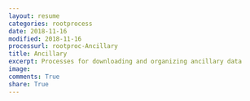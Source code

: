 ```yaml
---
layout: resume
categories: rootprocess
date: 2018-11-16
modified: 2018-11-16
processurl: rootproc-Ancillary
title: Ancillary
excerpt: Processes for downloading and organizing ancillary data
image: 
comments: True
share: True
---
```

